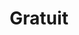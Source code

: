 ---
group: Norma O'
id: no0
info: Entrée gratuite sur présentation du Pass Station La Norma. Gratuit pour les
  enfants nés en 2020 et après.
price: 0
title: Gratuit
---
